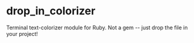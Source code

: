 # drop_in_colorizer
Terminal text-colorizer module for Ruby.  Not a gem -- just drop the file in your project!

